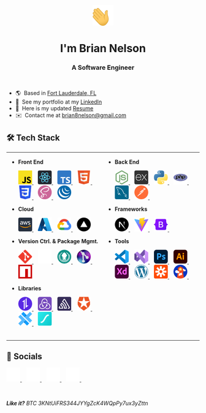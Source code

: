 <div align="center" name="top">
  <a>
    <img
      src="./public/assets/waving-hand.gif"
      width="54"
      height="54"
      alt="Waving Hand"
    />
  </a>

  # I'm Brian Nelson

  ### A Software Engineer
  <br>
</div>

* 🌎  Based in [Fort Lauderdale, FL](https://maps.app.goo.gl/wE4wRukRF5hKqtkh6)
* 💼  See my portfolio at my [LinkedIn](http://www.linkedin.com/in/briannnelson)
* 📄  Here is my updated [Resume](https://drive.google.com/file/d/1udiO_PHZJjLbHSN67tn-1wR2BKcZU-P3/view)
* ✉️  Contact me at [brian8nelson@gmail.com](mailto:brian8nelson@gmail.com)

## 🛠️ Tech Stack

<table>
<tr>
<!-- Left Column -->
<td valign="top" width="50%">

<p>

  * **Front End**

    <!-- JavaScript -->
    <a href="https://developer.mozilla.org/en-US/docs/Web/JavaScript" target="_blank" rel="noreferrer">
      <img src="./public/assets/javascript-logo.svg" width="36" height="36" alt="JavaScript Logo"/>
    </a>
    &nbsp;&nbsp;
    <!-- React -->
    <a href="https://reactjs.org/" target="_blank" rel="noreferrer">
      <img src="./public/assets/react-logo.svg" width="36" height="36" alt="React.js Logo"/>
    </a>
    &nbsp;&nbsp;
    <!-- TypeScript -->
    <a href="https://www.typescriptlang.org/" target="_blank" rel="noreferrer">
      <img src="./public/assets/typescript-logo.svg" width="36" height="36" alt="TypeScript Logo"/>
    </a>
    &nbsp;&nbsp;
    <!-- HTML5 -->
    <a href="https://developer.mozilla.org/en-US/docs/Glossary/HTML5" target="_blank" rel="noreferrer">
      <img src="./public/assets/html-5-logo.svg" width="36" height="36" alt="HTML5 Logo" />
    </a>
    &nbsp;&nbsp;
    <!-- CSS3 -->
    <a href="https://www.w3.org/TR/CSS/#css" target="_blank" rel="noreferrer">
      <img src="./public/assets/css-3-logo.svg" width="36" height="36" alt="CSS3 Logo"/>
    </a>
    &nbsp;&nbsp;
    <!-- Sass -->
    <a href="https://sass-lang.com/" target="_blank" rel="noreferrer">
      <img src="./public/assets/sass-logo.svg" width="36" height="36" alt="Sass Logo"/>
    </a>
    &nbsp;&nbsp;
    <!-- jQuery -->
    <a href="https://jquery.com/" target="_blank" rel="noreferrer">
      <img src="./public/assets/jquery-logo.svg" width="36" height="36" alt="jQuery Logo"/>
    </a>

  * **Cloud**

    <!-- AWS -->
    <a href="https://aws.amazon.com" target="_blank" rel="noreferrer">
      <img src="./public/assets/aws-logo.svg" width="36" height="36" alt="AWS Logo" />
    </a>
    &nbsp;&nbsp;
    <!-- Microsoft Azure -->
    <a href="https://azure.microsoft.com" target="_blank" rel="noreferrer">
      <img src="./public/assets/azure-logo.svg" width="36" height="36" alt="Microsoft Azure Logo" />
    </a>
    &nbsp;&nbsp;
    <!-- Google Cloud Platform -->
    <a href="https://cloud.google.com/" target="_blank" rel="noreferrer">
      <img src="./public/assets/google-cloud-platform-logo.svg" width="36" height="36" alt="Google Cloud Platform Logo" />
    </a>
    &nbsp;&nbsp;
    <!-- Vercel -->
    <a href="https://vercel.com/" target="_blank" rel="noreferrer">
      <img src="./public/assets/vercel-logo.svg" width="36" height="36" alt="Vercel Logo" />
    </a>

  * **Version Ctrl. & Package Mgmt.**

    <!-- Git -->
    <a href="https://git-scm.com/" target="_blank" rel="noreferrer">
      <img src="./public/assets/git-logo.svg" width="36" height="36" alt="Git Logo" />
    </a>
    &nbsp;&nbsp;
    <a href="https://github.com" target="_blank" rel="noreferrer">
      <picture>
        <source srcset="./public/assets/github-light-logo.svg" media="(prefers-color-scheme: dark)" />
        <source srcset="./public/assets/github-dark-logo.svg" media="(prefers-color-scheme: light), (prefers-color-scheme: no-preference)" />
        <img src="./public/assets/github-light-logo.svg" width="36" height="36" alt="GitHub Logo" />
      </picture>
    </a>
    &nbsp;&nbsp;
    <!-- Gitkraken -->
    <a href="https://www.gitkraken.com/" target="_blank" rel="noreferrer">
      <img src="./public/assets/gitkraken-logo.svg" width="36" height="36" alt="GitKraken Logo" />
    </a>
    &nbsp;&nbsp;
    <!-- Gitlens -->
    <a href="https://gitlens.amod.io/" target="_blank" rel="noreferrer">
      <img src="./public/assets/gitlens-logo.png" width="36" height="36" alt="Gitlens Logo" />
    </a>
    &nbsp;&nbsp;
    <!-- NPM -->
    <a href="https://www.npmjs.com/" target="_blank" rel="noreferrer">
      <img src="./public/assets/npm-logo.svg" width="36" height="36" alt="NPM Logo" />
    </a>

  * **Libraries**

    <!-- Axios -->
    <a href="https://axios-http.com/" target="_blank" rel="noreferrer">
      <img src="./public/assets/axios-logo.svg" width="36" height="36" alt="Axios Logo" />
    </a>
    &nbsp;&nbsp;
    <!-- Redux -->
    <a href="https://redux.js.org/" target="_blank" rel="noreferrer">
      <img src="./public/assets/redux-logo.svg" width="36" height="36" alt="Redux Logo" />
    </a>
    &nbsp;&nbsp;
    <!-- Sentry -->
    <a href="https://sentry.io/" target="_blank" rel="noreferrer">
      <img src="./public/assets/sentry-logo.svg" width="36" height="36" alt="Sentry Logo" />
    </a>
    &nbsp;&nbsp;
    <!-- Auth0 -->
    <a href="https://auth0.com/" target="_blank" rel="noreferrer">
      <img src="./public/assets/auth0-logo.svg" width="36" height="36" alt="Auth0 Logo" />
    </a>
    &nbsp;&nbsp;
    <!-- Capacitor -->
    <a href="https://capacitorjs.com/" target="_blank" rel="noreferrer">
      <img src="./public/assets/capacitor-logo.svg" width="36" height="36" alt="Capacitor Logo" />
    </a>
    &nbsp;&nbsp;
    <!-- Lottie -->
    <a href="https://airbnb.io/lottie/" target="_blank" rel="noreferrer">
      <img src="./public/assets/lottie-logo.svg" width="36" height="36" alt="Lottie Logo" />
    </a>
  </p>

<br/>

<!-- Right Column -->
<td valign="top" width="50%">

<p>

  * **Back End**

    <!-- Node.js -->
    <a href="https://nodejs.org/en/" target="_blank" rel="noreferrer">
      <img src="./public/assets/node-js-logo.svg" width="36" height="36" alt="Node.js Logo" />
    </a>
    &nbsp;&nbsp;
    <!-- Express.js -->
    <a href="https://expressjs.com/" target="_blank" rel="noreferrer">
      <img src="./public/assets/express-js-logo.svg" width="36" height="36" alt="Express.js Logo" />
    </a>
    &nbsp;&nbsp;
    <!-- Python -->
    <a href="https://www.python.org/" target="_blank" rel="noreferrer">
      <img src="./public/assets/python-logo.svg" width="36" height="36" alt="Python Logo" />
    </a>
    &nbsp;&nbsp;
    <!-- PHP -->
    <a href="https://www.php.net/" target="_blank" rel="noreferrer">
      <img src="./public/assets/php-logo.svg" width="36" height="36" alt="PHP Logo" />
    </a>
    &nbsp;&nbsp;
    <!-- MySQL -->
    <a href="https://www.mysql.com/" target="_blank" rel="noreferrer">
      <img src="./public/assets/mysql-logo.svg" width="36" height="36" alt="MySQL Logo" />
    </a>
    &nbsp;&nbsp;
    <!-- Postman -->
    <a href="https://www.postman.com/" target="_blank" rel="noreferrer">
      <img src="./public/assets/postman-logo.svg" width="36" height="36" alt="Postman Logo" />
    </a>
    &nbsp;&nbsp;

  * **Frameworks**

    <!-- Next.js -->
    <a href="https://nextjs.org/docs" target="_blank" rel="noreferrer">
      <img src="./public/assets/next-js-logo.svg" width="36" height="36" alt="Next.js Logo" />
    </a>
    &nbsp;&nbsp;
    <!-- Vite -->
    <a href="https://vitejs.dev/" target="_blank" rel="noreferrer">
      <img src="./public/assets/vite-js-logo.svg" width="36" height="36" alt="Vite.js Logo" />
    </a>
    &nbsp;&nbsp;
    <!-- Bootstrap -->
    <a href="https://getbootstrap.com/" target="_blank" rel="noreferrer">
      <img src="./public/assets/bootstrap-logo.svg" width="36" height="36" alt="Bootstrap Logo" />
    </a>
    &nbsp;&nbsp;

  * **Tools**

    <!-- VS Code -->
    <a href="https://code.visualstudio.com/" target="_blank" rel="noreferrer">
      <img src="./public/assets/visual-studio-code-logo.svg" width="36" height="36" alt="VS Code" />
    </a>
    &nbsp;&nbsp;
    <!-- Visual Studio -->
    <a href="https://visualstudio.microsoft.com/" target="_blank" rel="noreferrer">
      <img src="./public/assets/visual-studio-logo.svg" width="36" height="36" alt="Visual Studio Logo" />
    </a>
    &nbsp;&nbsp;
    <!-- Adobe Photoshop -->
    <a href="https://www.adobe.com/products/photoshop.html" target="_blank" rel="noreferrer">
      <img src="./public/assets/adobe-photoshop-logo.svg" width="36" height="36" alt="Adobe Photoshop Logo" />
    </a>
    &nbsp;&nbsp;
    <!-- Adobe Illustrator -->
    <a href="https://www.adobe.com/products/illustrator.html" target="_blank" rel="noreferrer">
      <img src="./public/assets/adobe-illustrator-logo.svg" width="36" height="36" alt="Adobe Illustrator Logo" />
    </a>
    &nbsp;&nbsp;
    <!-- Adobe XD -->
    <a href="https://www.adobe.com/products/xd.html" target="_blank" rel="noreferrer">
      <img src="./public/assets/adobe-xd-logo.svg" width="36" height="36" alt="Adobe XD Logo" />
    </a>
    &nbsp;&nbsp;
    <!-- WordPress -->
    <a href="https://wordpress.org/" target="_blank" rel="noreferrer">
      <img src="./public/assets/wordpress-logo.svg" width="36" height="36" alt="WordPress Logo" />
    </a>
    &nbsp;&nbsp;
    <!-- Zapier -->
    <a href="https://zapier.com/" target="_blank" rel="noreferrer">
      <img src="./public/assets/zapier-logo.svg" width="36" height="36" alt="Zapier Logo" />
    </a>
    &nbsp;&nbsp;
    <!-- Google Lighthouse -->
    <a href="https://developers.google.com/web/tools/lighthouse" target="_blank" rel="noreferrer">
      <img src="./public/assets/google-lighthouse-logo.svg" width="36" height="36" alt="Google Lighthouse Logo" />
    </a>
    &nbsp;&nbsp;
  </p>

<br/>

</td>
</tr>
</table>

## 🔗 Socials

<p>
  <!-- LinkedIn -->
  <a href="https://linkedin.com/in/briannnelson" target="_blank" rel="noreferrer">
    <picture>
      <source srcset="./public/assets/linkedin-light-logo.svg" media="(prefers-color-scheme: dark)" />
      <source srcset="./public/assets/linkedin-dark-logo.svg" media="(prefers-color-scheme: light), (prefers-color-scheme: no-preference)" />
      <img src="./public/assets/linkedin-light-logo.svg" width="36" height="36" alt="LinkedIn Logo" />
    </picture>
  </a>&nbsp;&nbsp;
  <!-- Email -->
  <a href="mailto:brian8nelson@gmail.com" target="_blank" rel="noreferrer">
    <picture>
      <source srcset="./public/assets/email-light-icon.svg" media="(prefers-color-scheme: dark)" />
      <source srcset="./public/assets/email-dark-icon.svg" media="(prefers-color-scheme: light), (prefers-color-scheme: no-preference)" />
      <img src="./public/assets/email-light-icon.svg" width="36" height="36" alt="Email Icon" />
    </picture>
  </a>&nbsp;&nbsp;
  <!-- Twitter -->
  <a href="https://twitter.com/briannnelson" target="_blank" rel="noreferrer">
    <picture>
      <source srcset="./public/assets/x-twitter-light-logo.svg" media="(prefers-color-scheme: dark)" />
      <source srcset="./public/assets/x-twitter-dark-logo.svg" media="(prefers-color-scheme: light), (prefers-color-scheme: no-preference)" />
      <img src="./public/assets/x-twitter-light-logo.svg" width="36" height="36" alt="Twitter (X) Logo" />
    </picture>
  </a>&nbsp;&nbsp;
  <!-- GitHub -->
  <a href="https://github.com/briannnelson" target="_blank" rel="noreferrer">
    <picture>
      <source srcset="./public/assets/github-light-logo.svg" media="(prefers-color-scheme: dark)" />
      <source srcset="./public/assets/github-dark-logo.svg" media="(prefers-color-scheme: light), (prefers-color-scheme: no-preference)" />
      <img src="./public/assets/github-light-logo.svg" width="36" height="36" alt="GitHub Logo" />
    </picture>
  </a>&nbsp;&nbsp;
</p>

<br/>

_**Like it?** BTC 3KNtUiFRS344JYYgZcK4WQpPy7ux3yZttn_